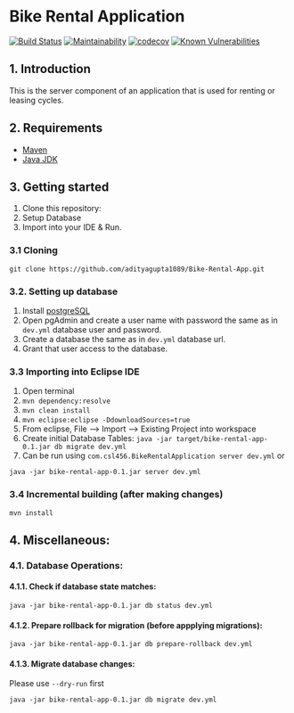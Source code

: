 # Bike Rental Application
[![Build Status](https://travis-ci.com/adityagupta1089/Bike-Rental-App.svg?token=4v3vJQcDSzzVad8yn6JN&branch=master)](https://travis-ci.com/adityagupta1089/Bike-Rental-App)
[![Maintainability](https://api.codeclimate.com/v1/badges/7eafcae08a876b764447/maintainability)](https://codeclimate.com/github/adityagupta1089/Bike-Rental-App/maintainability)
[![codecov](https://codecov.io/gh/adityagupta1089/Bike-Rental-App/branch/master/graph/badge.svg)](https://codecov.io/gh/adityagupta1089/Bike-Rental-App)
[![Known Vulnerabilities](https://snyk.io/test/github/adityagupta1089/Bike-Rental-App/badge.svg)](https://snyk.io/test/github/adityagupta1089/Bike-Rental-App) 

## 1. Introduction 
This is the server component of an application that is used for renting or leasing cycles.

## 2. Requirements
- [Maven](https://maven.apache.org/)
- [Java JDK](https://www.oracle.com/technetwork/java/javase/downloads/index.html)

## 3. Getting started
1. Clone this repository: 
2. Setup Database
3. Import into your IDE & Run.

### 3.1 Cloning
```
git clone https://github.com/adityagupta1089/Bike-Rental-App.git
```

### 3.2. Setting up database
1. Install [postgreSQL](https://www.postgresql.org/download/)
2. Open pgAdmin and create a user name with password the same as in `dev.yml` database user and password.
3. Create a database the same as in `dev.yml` database url.
4. Grant that user access to the database. 

### 3.3 Importing into Eclipse IDE
1. Open terminal
2. `mvn dependency:resolve`
3. `mvn clean install`
4. `mvn eclipse:eclipse -DdownloadSources=true`
5. From eclipse, File –> Import –> Existing Project into workspace
6. Create initial Database Tables: `java -jar target/bike-rental-app-0.1.jar db migrate dev.yml`
7. Can be run using `com.csl456.BikeRentalApplication server dev.yml` or
```
java -jar bike-rental-app-0.1.jar server dev.yml
```

### 3.4 Incremental building (after making changes)
```
mvn install
```

## 4. Miscellaneous:

### 4.1. Database Operations:

#### 4.1.1. Check if database state matches:
```
java -jar bike-rental-app-0.1.jar db status dev.yml
```

#### 4.1.2. Prepare rollback for migration (before appplying migrations):
```
java -jar bike-rental-app-0.1.jar db prepare-rollback dev.yml
```

#### 4.1.3. Migrate database changes:
Please use `--dry-run` first

```
java -jar bike-rental-app-0.1.jar db migrate dev.yml
```

